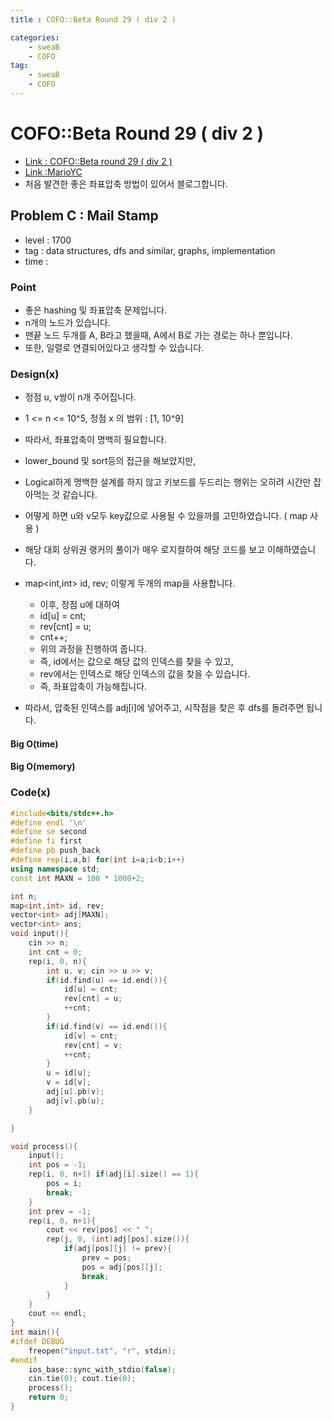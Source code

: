 ```yaml
---
title : COFO::Beta Round 29 ( div 2 )

categories:
    - sweaB
    - COFO
tag:
    - sweaB
    - COFO
---
```

# COFO::Beta Round 29 ( div 2 )
- [Link : COFO::Beta round 29 ( div 2 ) ](https://codeforces.com/problemset/problem/29/C)
- [Link :MarioYC](https://codeforces.com/contest/29/submission/3858618)
- 처음 발견한 좋은 좌표압축 방법이 있어서 블로그합니다.

## Problem C : Mail Stamp

- level : 1700
- tag : data structures, dfs and similar, graphs, implementation
- time :

### Point
- 좋은 hashing 및 좌표압축 문제입니다.
- n개의 노드가 있습니다.
- 맨끝 노드 두개를 A, B라고 했을때, A에서 B로 가는 경로는 하나 뿐입니다.
- 또한, 일렬로 연결되어있다고 생각할 수 있습니다.

### Design(x)
- 정점 u, v쌍이 n개 주어집니다.
- 1 <= n <= 10^5, 정점 x 의 범위 : [1, 10^9]
- 따라서, 좌표압축이 명백히 필요합니다.
- lower_bound 및 sort등의 접근을 해보았지만,
- Logical하게 명백한 설계를 하지 않고 키보드를 두드리는 행위는 오히려 시간만 잡아먹는 것 같습니다.
- 어떻게 하면 u와 v모두 key값으로 사용될 수 있을까를 고민하였습니다. ( map 사용 )
- 해당 대회 상위권 랭커의 풀이가 매우 로지컬하여 해당 코드를 보고 이해하였습니다.

- map<int,int> id, rev; 이렇게 두개의 map을 사용합니다.
  - 이후, 정점 u에 대하여
  - id[u] = cnt;
  - rev[cnt] = u;
  - cnt++;
  - 위의 과정을 진행하여 줍니다.
  - 즉, id에서는 값으로 해당 값의 인덱스를 찾을 수 있고,
  - rev에서는 인덱스로 해당 인덱스의 값을 찾을 수 있습니다.
  - 즉, 좌표압축이 가능해집니다.
- 따라서, 압축된 인덱스를 adj[i]에 넣어주고, 시작점을 찾은 후 dfs를 돌려주면 됩니다.

#### Big O(time)

#### Big O(memory)

### Code(x)

```cpp
#include<bits/stdc++.h>
#define endl '\n'
#define se second
#define fi first
#define pb push_back
#define rep(i,a,b) for(int i=a;i<b;i++)
using namespace std;
const int MAXN = 100 * 1000+2;

int n;
map<int,int> id, rev;
vector<int> adj[MAXN];
vector<int> ans;
void input(){
    cin >> n;
    int cnt = 0;
    rep(i, 0, n){
        int u, v; cin >> u >> v;
        if(id.find(u) == id.end()){
            id[u] = cnt;
            rev[cnt] = u;
            ++cnt;
        }
        if(id.find(v) == id.end()){
            id[v] = cnt;
            rev[cnt] = v;
            ++cnt;
        }
        u = id[u];
        v = id[v];
        adj[u].pb(v);
        adj[v].pb(u);
    }

}

void process(){
    input();
    int pos = -1;
    rep(i, 0, n+1) if(adj[i].size() == 1){
        pos = i;
        break;
    }
    int prev = -1;
    rep(i, 0, n+1){
        cout << rev[pos] << " ";
        rep(j, 0, (int)adj[pos].size()){
            if(adj[pos][j] != prev){
                prev = pos;
                pos = adj[pos][j];
                break;
            }
        }
    }
    cout << endl;
}
int main(){
#ifdef DEBUG
    freopen("input.txt", "r", stdin);
#endif
    ios_base::sync_with_stdio(false);
    cin.tie(0); cout.tie(0);
    process();
    return 0;
}
```

